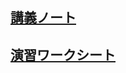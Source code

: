 ## [講義ノート](GIS.md)
## [演習ワークシート](http://colab.research.google.com/github/ueharaLab/python14_GIS/blob/main/GIS.ipynb) 